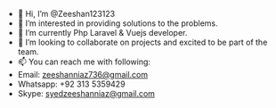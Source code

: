 - 👋 Hi, I’m @Zeeshan123123
- 👀 I’m interested in providing solutions to the problems.
- 🌱 I’m currently Php Laravel & Vuejs developer.
- 💞️ I’m looking to collaborate on projects and excited to be part of the team. 
- 📫 You can reach me with following:
-    Email: zeeshanniaz736@gmail.com
-    Whatsapp: +92 313 5359429
-    Skype: syedzeeshanniaz@gmail.com

<!---
Zeeshan123123/Zeeshan123123 is a ✨ special ✨ repository because its `README.md` (this file) appears on your GitHub profile.
You can click the Preview link to take a look at your changes.
--->
